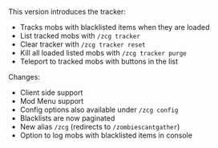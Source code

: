 This version introduces the tracker:
- Tracks mobs with blacklisted items when they are loaded
- List tracked mobs with `/zcg tracker`
- Clear tracker with `/zcg tracker reset`
- Kill all loaded listed mobs with `/zcg tracker purge`
- Teleport to tracked mobs with buttons in the list

Changes:
- Client side support
- Mod Menu support
- Config options also available under `/zcg config`
- Blacklists are now paginated
- New alias `/zcg` (redirects to `/zombiescantgather`)
- Option to log mobs with blacklisted items in console
